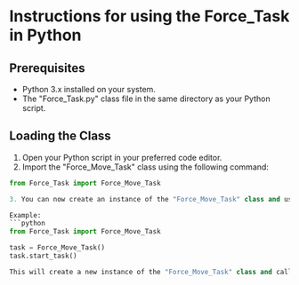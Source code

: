 # Instructions for using the Force_Task in Python

## Prerequisites
- Python 3.x installed on your system.
- The "Force_Task.py" class file in the same directory as your Python script.

## Loading the Class
1. Open your Python script in your preferred code editor.
2. Import the "Force_Move_Task" class using the following command:

```python
from Force_Task import Force_Move_Task

3. You can now create an instance of the "Force_Move_Task" class and use its methods in your code.

Example:
```python
from Force_Task import Force_Move_Task

task = Force_Move_Task()
task.start_task()

This will create a new instance of the "Force_Move_Task" class and call its "start_task" method.
